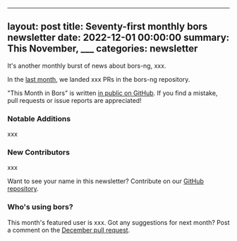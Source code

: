 
---
layout:     post
title:      Seventy-first monthly bors newsletter
date:       2022-12-01 00:00:00
summary:    This November, ___
categories: newsletter
---

It's another monthly burst of news about bors-ng, xxx.

In the [last month](https://github.com/bors-ng/bors-ng/pulls?q=is%3Apr+is%3Amerged+closed%3A2022-11-01..2022-11-30),
we landed xxx PRs in the bors-ng repository.

"This Month in Bors" is written [in public on GitHub][GitHub for TMiB].
If you find a mistake, pull requests or issue reports are appreciated!

[GitHub for TMiB]: https://github.com/bors-ng/bors-ng.github.io


### Notable Additions

xxx


### New Contributors

xxx

Want to see your name in this newsletter? Contribute on our [GitHub repository](https://github.com/bors-ng/bors-ng).


### Who's using bors?

This month's featured user is xxx.
Got any suggestions for next month?
Post a comment on the [December pull request](https://github.com/bors-ng/bors-ng.github.io/pull/___).
